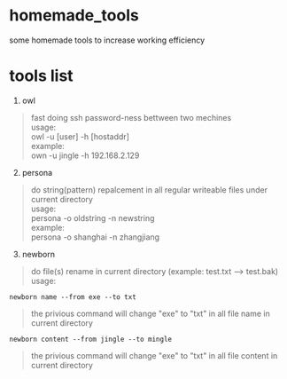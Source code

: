 # homemade_tools
some homemade tools to increase working efficiency

# tools list
1. owl
> fast doing ssh password-ness bettween two mechines  
> usage:  
>   owl -u [user] -h [hostaddr]  
> example:  
>   own -u jingle -h 192.168.2.129

2. persona
> do string(pattern) repalcement in all regular writeable files under current directory  
> usage:  
>   persona -o oldstring -n newstring  
> example:  
>   persona -o shanghai -n zhangjiang

3. newborn
> do file(s) rename in current directory (example: test.txt --> test.bak)  
> usage:
```  
newborn name --from exe --to txt
```  
> the privious command will change "exe" to "txt" in all file name in current directory  
```
newborn content --from jingle --to mingle  
```
> the privious command will change "exe" to "txt" in all file content in current directory  